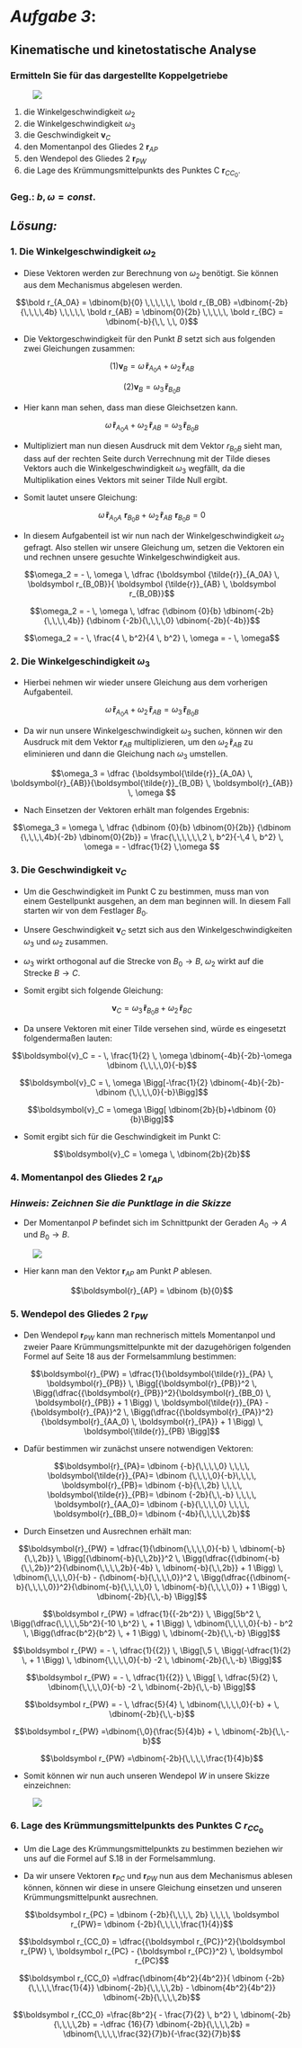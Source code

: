 # ***Aufgabe 3***:

## Kinematische und kinetostatische Analyse

### Ermitteln Sie für das dargestellte Koppelgetriebe


<figure>
  <img src="A3.png "img">
  <figcaption></figcaption>
</figure>



1. die Winkelgeschwindigkeit $\omega_2$
2. die Winkelgeschwindigkeit $\omega_3$
3. die Geschwindigkeit $\boldsymbol v_C$
4. den Momentanpol des Gliedes 2 $\boldsymbol r_{AP}$
5. den Wendepol des Gliedes 2 $\boldsymbol r_{PW}$
6. die Lage des Krümmungsmittelpunkts des Punktes C $\boldsymbol r_{CC_0}$.

### Geg.: $b,\,\omega = const.$



## _Lösung:_
### 1. Die Winkelgeschwindigkeit $\omega_2$

* Diese Vektoren werden zur Berechnung von $\omega_2$ benötigt. Sie können aus dem Mechanismus abgelesen werden. 

$$\bold r_{A_0A}  = \dbinom{b}{0} \,\,\,\,\,\, \bold r_{B_0B} =\dbinom{-2b}{\,\,\,\,4b} \,\,\,\,\, \bold r_{AB} = \dbinom{0}{2b} \,\,\,\,\, \bold r_{BC} = \dbinom{-b}{\,\, \,\, 0}$$



* Die Vektorgeschwindigkeit für den Punkt $B$ setzt sich aus folgenden zwei Gleichungen zusammen:


$$(1) \boldsymbol v_B = \omega \, \boldsymbol {\tilde{r}}_{A_0{A}} + \omega_2 \, \boldsymbol {\tilde{r}}_{AB}$$

<p></p>

$$(2)\boldsymbol v_B = \omega_3 \, \boldsymbol {\tilde{r}}_{B_0{B}}$$


* Hier kann man sehen, dass man diese Gleichsetzen kann.

$$\omega \, \boldsymbol {\tilde{r}}_{A_0{A}} + \omega_2 \, \boldsymbol {\tilde{r}}_{AB} = \omega_3 \, \boldsymbol {\tilde{r}}_{B_0{B}}$$ 

* Multipliziert man nun diesen Ausdruck mit dem Vektor $r_{B_0B}$ sieht man, dass auf der rechten Seite durch Verrechnung mit der Tilde dieses Vektors auch die Winkelgeschwindigkeit $\omega_3$ wegfällt, da die Multiplikation eines Vektors mit seiner Tilde Null ergibt.

* Somit lautet unsere Gleichung:

$$\omega \, \boldsymbol {\tilde{r}}_{A_0{A}} \, \, \boldsymbol {r}_{B_0{B}} + \omega_2 \,\boldsymbol {\tilde{r}}_{AB} \, \, \boldsymbol {r}_{B_0{B}} = 0$$ 

* In diesem Aufgabenteil ist wir nun nach der Winkelgeschwindigkeit $\omega_2$ gefragt. Also stellen wir unsere Gleichung um, setzen die Vektoren ein und rechnen unsere gesuchte Winkelgeschwindigkeit aus.


$$\omega_2 = - \, \omega \, \dfrac {\boldsymbol {\tilde{r}}_{A_0A} \, \boldsymbol r_{B_0B}}{ \boldsymbol {\tilde{r}}_{AB} \, \boldsymbol r_{B_0B}}$$

<p></p>

$$\omega_2 = - \, \omega \, \dfrac {\dbinom {0}{b} \dbinom{-2b}{\,\,\,\,4b}}       {\dbinom {-2b}{\,\,\,\,0} \dbinom{-2b}{-4b}}$$


<p></p>

$$\omega_2 = - \, \frac{4 \, b^2}{4 \, b^2} \, \omega = - \, \omega$$


### 2. Die Winkelgeschindigkeit $\omega_3$

* Hierbei nehmen wir wieder unsere Gleichung aus dem vorherigen Aufgabenteil.

$$\omega \, \boldsymbol {\tilde{r}}_{A_0{A}} + \omega_2 \,\boldsymbol{\tilde{r}}_{AB} = \omega_3 \, \boldsymbol{\tilde{r}}_{B_0{B}}$$ 



* Da wir nun unsere Winkelgeschwindigkeit $\omega_3$ suchen, können wir den Ausdruck mit dem Vektor $\boldsymbol{r}_{AB}$ multiplizieren, um den $\omega_2 \, \boldsymbol{\tilde{r}}_{AB}$ zu eliminieren und dann die Gleichung nach $\omega_3$ umstellen.

$$\omega_3 = \dfrac {\boldsymbol{\tilde{r}}_{A_0A} \, \boldsymbol{r}_{AB}}{\boldsymbol{\tilde{r}}_{B_0B} \, \boldsymbol{r}_{AB}} \, \omega $$

* Nach Einsetzen der Vektoren erhält man folgendes Ergebnis:

$$\omega_3 = \omega \, \dfrac {\dbinom {0}{b} \dbinom{0}{2b}}       {\dbinom {\,\,\,\,4b}{-2b} \dbinom{0}{2b}} = \frac{\,\,\,\,\,\,2 \, b^2}{-\,4 \, b^2} \, \omega  = - \dfrac{1}{2} \,\omega $$



### 3. Die Geschwindigkeit $\boldsymbol{v}_C$

* Um die Geschwindigkeit im Punkt C zu bestimmen, muss man von einem Gestellpunkt ausgehen, an dem man beginnen will. In diesem Fall starten wir von dem Festlager $B_0$.

* Unsere Geschwindigkeit $\boldsymbol{v}_C$ setzt sich aus den Winkelgeschwindigkeiten $\omega_3$ und  $\omega_2$ zusammen. 

* $\omega_3$  wirkt orthogonal auf die Strecke von $B_0 \rightarrow B$, $\omega_2$ wirkt auf die Strecke $B \rightarrow C$.

* Somit ergibt sich folgende Gleichung:

 $$\boldsymbol{v}_C= \omega_3  \,  \boldsymbol{\tilde{r}}_{B_0B} + \omega_2  \, \boldsymbol{\tilde{r}}_{BC}$$


<p></p>

* Da unsere Vektoren mit einer Tilde versehen sind, würde es eingesetzt folgendermaßen lauten:

<p></p>

$$\boldsymbol{v}_C = - \, \frac{1}{2} \, \omega \dbinom{-4b}{-2b}-\omega \dbinom {\,\,\,\,0}{-b}$$

<p></p>

$$\boldsymbol{v}_C = \, \omega \Bigg[-\frac{1}{2} \dbinom{-4b}{-2b}-\dbinom {\,\,\,\,0}{-b}\Bigg]$$

<p></p>

$$\boldsymbol{v}_C = \omega \Bigg[ \dbinom{2b}{b}+\dbinom {0}{b}\Bigg]$$

<p></p>

* Somit ergibt sich für die Geschwindigkeit im Punkt C:

$$\boldsymbol{v}_C = \omega \, \dbinom{2b}{2b}$$





### 4. Momentanpol des Gliedes 2 $\boldsymbol{r}_{AP}$

### _Hinweis: Zeichnen Sie die Punktlage in die Skizze_

* Der Momentanpol $P$ befindet sich im Schnittpunkt der Geraden $A_0 \rightarrow A$ und $B_0 \rightarrow B$. 

<figure>
  <img src="A3_P.png "img">
  <figcaption></figcaption>
</figure>

* Hier kann man den Vektor $\boldsymbol{r}_{AP}$ am Punkt $P$ ablesen.

$$\boldsymbol{r}_{AP} = \dbinom {b}{0}$$


### 5. Wendepol des Gliedes 2 $\boldsymbol{r}_{PW}$

* Den Wendepol $\boldsymbol{r}_{PW}$ kann man rechnerisch mittels Momentanpol und zweier Paare Krümmungsmittelpunkte mit der dazugehörigen folgenden Formel auf Seite 18 aus der Formelsammlung bestimmen:

<p></p>

$$\boldsymbol{r}_{PW} = \dfrac{1}{\boldsymbol{\tilde{r}}_{PA} \, \boldsymbol{r}_{PB}} \, \Bigg[{\boldsymbol{r}_{PB}}^2 \, \Bigg(\dfrac{{\boldsymbol{r}_{PB}}^2}{\boldsymbol{r}_{BB_0} \, \boldsymbol{r}_{PB}} + 1 \Bigg) \, \boldsymbol{\tilde{r}}_{PA} - {\boldsymbol{r}_{PA}}^2 \, \Bigg(\dfrac{{\boldsymbol{r}_{PA}}^2}{\boldsymbol{r}_{AA_0} \, \boldsymbol{r}_{PA}} + 1 \Bigg) \, \boldsymbol{\tilde{r}}_{PB} \Bigg]$$

<p></p>

* Dafür bestimmen wir zunächst unsere notwendigen Vektoren:

$$\boldsymbol{r}_{PA}= \dbinom {-b}{\,\,\,\,0} \,\,\,\, \boldsymbol{\tilde{r}}_{PA}= \dbinom {\,\,\,\,0}{-b}\,\,\,\, \boldsymbol{r}_{PB}= \dbinom {-b}{\,\,2b} \,\,\,\, \boldsymbol{\tilde{r}}_{PB}= \dbinom {-2b}{\,\,-b} \,\,\,\, \boldsymbol{r}_{AA_0}= \dbinom {-b}{\,\,\,\,0} \,\,\,\, \boldsymbol{r}_{BB_0}= \dbinom {-4b}{\,\,\,\,\,2b}$$

<p></p>

* Durch Einsetzen und Ausrechnen erhält man:

<p></p>

$$\boldsymbol{r}_{PW} = \dfrac{1}{\dbinom{\,\,\,\,0}{-b} \, \dbinom{-b}{\,\,2b}} \, \Bigg[{\dbinom{-b}{\,\,2b}}^2 \, \Bigg(\dfrac{{\dbinom{-b}{\,\,2b}}^2}{\dbinom{\,\,\,\,2b}{-4b} \, \dbinom{-b}{\,\,2b}} + 1 \Bigg) \, \dbinom{\,\,\,\,0}{-b} - {\dbinom{-b}{\,\,\,\,0}}^2 \, \Bigg(\dfrac{{\dbinom{-b}{\,\,\,\,0}}^2}{\dbinom{-b}{\,\,\,\,0} \, \dbinom{-b}{\,\,\,\,0}} + 1 \Bigg) \, \dbinom{-2b}{\,\,-b} \Bigg]$$

<p></p>

$$\boldsymbol r_{PW} = \dfrac{1}{{-2b^2}} \, \Bigg[5b^2 \, \Bigg(\dfrac{\,\,\,\,5b^2}{-10 \,b^2} \, + 1 \Bigg) \, \dbinom{\,\,\,\,0}{-b} - b^2 \, \Bigg(\dfrac{b^2}{b^2} \, + 1 \Bigg)  \, \dbinom{-2b}{\,\,-b} \Bigg]$$

<p></p>

$$\boldsymbol r_{PW} = - \, \dfrac{1}{{2}} \, \Bigg[\,5 \, \Bigg(-\dfrac{1}{2} \, + 1 \Bigg) \, \dbinom{\,\,\,\,0}{-b} -2 \, \dbinom{-2b}{\,\,-b} \Bigg]$$

<p></p>

$$\boldsymbol r_{PW} = - \, \dfrac{1}{{2}} \, \Bigg[ \, \dfrac{5}{2} \, \dbinom{\,\,\,\,0}{-b} -2 \, \dbinom{-2b}{\,\,-b} \Bigg]$$

<p></p>

$$\boldsymbol r_{PW} = - \, \dfrac{5}{4} \, \dbinom{\,\,\,\,0}{-b} + \, \dbinom{-2b}{\,\,-b}$$

<p></p>

$$\boldsymbol r_{PW} =\dbinom{\,0}{\frac{5}{4}b} + \, \dbinom{-2b}{\,\,-b}$$

<p></p>

$$\boldsymbol r_{PW} =\dbinom{-2b}{\,\,\,\,\frac{1}{4}b}$$

<p></p>

* Somit können wir nun auch unseren Wendepol $W$ in unsere Skizze einzeichnen:

<figure>
  <img src="A3_PW.png "img">
  <figcaption></figcaption>
</figure>

<p></p>

### 6. Lage des Krümmungsmittelpunkts des Punktes C $r_{CC_0}$

* Um die Lage des Krümmungsmittelpunkts zu bestimmen beziehen wir uns auf die Formel auf S.18 in der Formelsammlung. 

* Da wir unsere Vektoren $\boldsymbol r_{PC}$ und $\boldsymbol r_{PW}$ nun aus dem Mechanismus ablesen können, können wir diese in unsere Gleichung einsetzen und unseren Krümmungsmittelpunkt ausrechnen.

$$\boldsymbol r_{PC} = \dbinom {-2b}{\,\,\,\, 2b} \,\,\,\, \boldsymbol r_{PW}= \dbinom {-2b}{\,\,\,\,\frac{1}{4}}$$

<p></p>

$$\boldsymbol r_{CC_0} = \dfrac{{\boldsymbol r_{PC}}^2}{\boldsymbol r_{PW} \, \boldsymbol r_{PC} - {\boldsymbol r_{PC}}^2} \, \boldsymbol r_{PC}$$

<p></p>

$$\boldsymbol r_{CC_0}  =\dfrac{\dbinom{4b^2}{4b^2}}{ \dbinom {-2b}{\,\,\,\,\frac{1}{4}} \dbinom{-2b}{\,\,\,\,2b} - \dbinom{4b^2}{4b^2}} \dbinom{-2b}{\,\,\,\,2b}$$

<p></p>

$$\boldsymbol r_{CC_0}  =\frac{8b^2}{ - \frac{7}{2} \, b^2}  \,  \dbinom{-2b}{\,\,\,\,2b} = -\dfrac {16}{7} \dbinom{-2b}{\,\,\,\,2b} = \dbinom{\,\,\,\,\frac{32}{7}b}{-\frac{32}{7}b}$$



